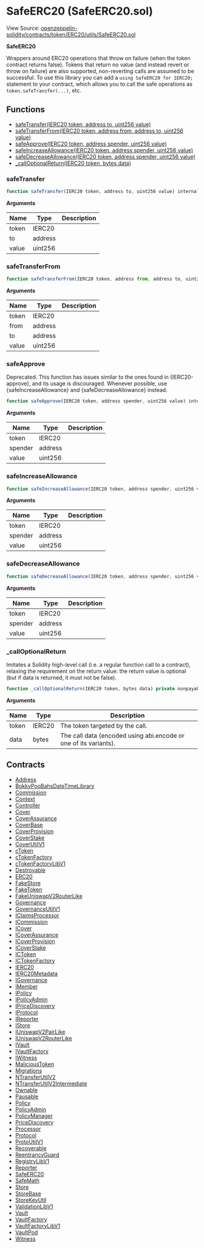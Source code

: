 # SafeERC20 (SafeERC20.sol)

View Source: [openzeppelin-solidity/contracts/token/ERC20/utils/SafeERC20.sol](../openzeppelin-solidity/contracts/token/ERC20/utils/SafeERC20.sol)

**SafeERC20**

Wrappers around ERC20 operations that throw on failure (when the token
 contract returns false). Tokens that return no value (and instead revert or
 throw on failure) are also supported, non-reverting calls are assumed to be
 successful.
 To use this library you can add a `using SafeERC20 for IERC20;` statement to your contract,
 which allows you to call the safe operations as `token.safeTransfer(...)`, etc.

## Functions

- [safeTransfer(IERC20 token, address to, uint256 value)](#safetransfer)
- [safeTransferFrom(IERC20 token, address from, address to, uint256 value)](#safetransferfrom)
- [safeApprove(IERC20 token, address spender, uint256 value)](#safeapprove)
- [safeIncreaseAllowance(IERC20 token, address spender, uint256 value)](#safeincreaseallowance)
- [safeDecreaseAllowance(IERC20 token, address spender, uint256 value)](#safedecreaseallowance)
- [_callOptionalReturn(IERC20 token, bytes data)](#_calloptionalreturn)

### safeTransfer

```js
function safeTransfer(IERC20 token, address to, uint256 value) internal nonpayable
```

**Arguments**

| Name        | Type           | Description  |
| ------------- |------------- | -----|
| token | IERC20 |  | 
| to | address |  | 
| value | uint256 |  | 

### safeTransferFrom

```js
function safeTransferFrom(IERC20 token, address from, address to, uint256 value) internal nonpayable
```

**Arguments**

| Name        | Type           | Description  |
| ------------- |------------- | -----|
| token | IERC20 |  | 
| from | address |  | 
| to | address |  | 
| value | uint256 |  | 

### safeApprove

Deprecated. This function has issues similar to the ones found in
 {IERC20-approve}, and its usage is discouraged.
 Whenever possible, use {safeIncreaseAllowance} and
 {safeDecreaseAllowance} instead.

```js
function safeApprove(IERC20 token, address spender, uint256 value) internal nonpayable
```

**Arguments**

| Name        | Type           | Description  |
| ------------- |------------- | -----|
| token | IERC20 |  | 
| spender | address |  | 
| value | uint256 |  | 

### safeIncreaseAllowance

```js
function safeIncreaseAllowance(IERC20 token, address spender, uint256 value) internal nonpayable
```

**Arguments**

| Name        | Type           | Description  |
| ------------- |------------- | -----|
| token | IERC20 |  | 
| spender | address |  | 
| value | uint256 |  | 

### safeDecreaseAllowance

```js
function safeDecreaseAllowance(IERC20 token, address spender, uint256 value) internal nonpayable
```

**Arguments**

| Name        | Type           | Description  |
| ------------- |------------- | -----|
| token | IERC20 |  | 
| spender | address |  | 
| value | uint256 |  | 

### _callOptionalReturn

Imitates a Solidity high-level call (i.e. a regular function call to a contract), relaxing the requirement
 on the return value: the return value is optional (but if data is returned, it must not be false).

```js
function _callOptionalReturn(IERC20 token, bytes data) private nonpayable
```

**Arguments**

| Name        | Type           | Description  |
| ------------- |------------- | -----|
| token | IERC20 | The token targeted by the call. | 
| data | bytes | The call data (encoded using abi.encode or one of its variants). | 

## Contracts

* [Address](Address.md)
* [BokkyPooBahsDateTimeLibrary](BokkyPooBahsDateTimeLibrary.md)
* [Commission](Commission.md)
* [Context](Context.md)
* [Controller](Controller.md)
* [Cover](Cover.md)
* [CoverAssurance](CoverAssurance.md)
* [CoverBase](CoverBase.md)
* [CoverProvision](CoverProvision.md)
* [CoverStake](CoverStake.md)
* [CoverUtilV1](CoverUtilV1.md)
* [cToken](cToken.md)
* [cTokenFactory](cTokenFactory.md)
* [cTokenFactoryLibV1](cTokenFactoryLibV1.md)
* [Destroyable](Destroyable.md)
* [ERC20](ERC20.md)
* [FakeStore](FakeStore.md)
* [FakeToken](FakeToken.md)
* [FakeUniswapV2RouterLike](FakeUniswapV2RouterLike.md)
* [Governance](Governance.md)
* [GovernanceUtilV1](GovernanceUtilV1.md)
* [IClaimsProcessor](IClaimsProcessor.md)
* [ICommission](ICommission.md)
* [ICover](ICover.md)
* [ICoverAssurance](ICoverAssurance.md)
* [ICoverProvision](ICoverProvision.md)
* [ICoverStake](ICoverStake.md)
* [ICToken](ICToken.md)
* [ICTokenFactory](ICTokenFactory.md)
* [IERC20](IERC20.md)
* [IERC20Metadata](IERC20Metadata.md)
* [IGovernance](IGovernance.md)
* [IMember](IMember.md)
* [IPolicy](IPolicy.md)
* [IPolicyAdmin](IPolicyAdmin.md)
* [IPriceDiscovery](IPriceDiscovery.md)
* [IProtocol](IProtocol.md)
* [IReporter](IReporter.md)
* [IStore](IStore.md)
* [IUniswapV2PairLike](IUniswapV2PairLike.md)
* [IUniswapV2RouterLike](IUniswapV2RouterLike.md)
* [IVault](IVault.md)
* [IVaultFactory](IVaultFactory.md)
* [IWitness](IWitness.md)
* [MaliciousToken](MaliciousToken.md)
* [Migrations](Migrations.md)
* [NTransferUtilV2](NTransferUtilV2.md)
* [NTransferUtilV2Intermediate](NTransferUtilV2Intermediate.md)
* [Ownable](Ownable.md)
* [Pausable](Pausable.md)
* [Policy](Policy.md)
* [PolicyAdmin](PolicyAdmin.md)
* [PolicyManager](PolicyManager.md)
* [PriceDiscovery](PriceDiscovery.md)
* [Processor](Processor.md)
* [Protocol](Protocol.md)
* [ProtoUtilV1](ProtoUtilV1.md)
* [Recoverable](Recoverable.md)
* [ReentrancyGuard](ReentrancyGuard.md)
* [RegistryLibV1](RegistryLibV1.md)
* [Reporter](Reporter.md)
* [SafeERC20](SafeERC20.md)
* [SafeMath](SafeMath.md)
* [Store](Store.md)
* [StoreBase](StoreBase.md)
* [StoreKeyUtil](StoreKeyUtil.md)
* [ValidationLibV1](ValidationLibV1.md)
* [Vault](Vault.md)
* [VaultFactory](VaultFactory.md)
* [VaultFactoryLibV1](VaultFactoryLibV1.md)
* [VaultPod](VaultPod.md)
* [Witness](Witness.md)
